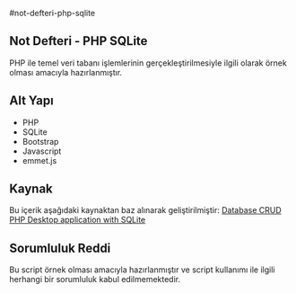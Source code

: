 #not-defteri-php-sqlite

## Not Defteri - PHP SQLite
PHP ile temel veri tabanı işlemlerinin gerçekleştirilmesiyle ilgili olarak örnek olması amacıyla hazırlanmıştır.

## Alt Yapı
- PHP
- SQLite
- Bootstrap
- Javascript
- emmet.js

## Kaynak
Bu içerik aşağıdaki kaynaktan baz alınarak geliştirilmiştir: [Database CRUD PHP Desktop application with SQLite](https://www.youtube.com/watch?v=-frCfUepNiA)

## Sorumluluk Reddi
Bu script örnek olması amacıyla hazırlanmıştır ve script kullanımı ile ilgili herhangi bir sorumluluk kabul edilmemektedir.
